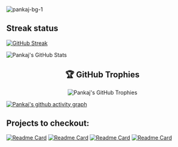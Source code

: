 
![pankaj-bg-1](https://user-images.githubusercontent.com/69034032/213911808-af41bc1f-c18a-41ab-a111-de265af5d50e.png)

## Streak status 
[![GitHub Streak](https://streak-stats.demolab.com?user=pank1999&theme=tokyonight)](https://git.io/streak-stats)
<p>
  <img src="https://github-readme-stats.vercel.app/api?username=pank1999&show_icons=true&theme=radical&bg_color=0D1117&title_color=F72585&text_color=FFFFFF&icon_color=4CC9F0" alt="Pankaj's GitHub Stats" />
</p>



<h2 align="center">🏆 GitHub Trophies</h2>


<p align="center">
  <img src="https://github-profile-trophy.vercel.app/?username=pank1999&theme=radical&no-frame=true&row=1&column=7&bg_color=0D1117&title_color=F72585&text_color=FFFFFF" alt="Pankaj's GitHub Trophies" />
</p>

[![Pankaj's github activity graph](https://github-readme-activity-graph.vercel.app/graph?username=pank1999&bg_color=0D1117&color=4CC9F0&line=F72585&point=FFFFFF&area=true&hide_border=true)](https://github.com/pank1999/github-readme-activity-graph)

## Projects to checkout:
[![Readme Card](https://github-readme-stats.vercel.app/api/pin/?username=pank1999&repo=E-Learning-App)](https://github.com/pank1999/github-readme-stats)
[![Readme Card](https://github-readme-stats.vercel.app/api/pin/?username=pank1999&repo=Myshop-E-commerce-app)](https://github.com/pank1999/github-readme-stats)
[![Readme Card](https://github-readme-stats.vercel.app/api/pin/?username=pank1999&repo=Terraform-web-server)](https://github.com/pank1999/github-readme-stats)
[![Readme Card](https://github-readme-stats.vercel.app/api/pin/?username=pank1999&repo=virtual-police-station)](https://github.com/pank1999/github-readme-stats)

